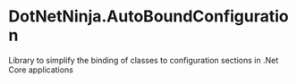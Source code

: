 # DotNetNinja.AutoBoundConfiguration
Library to simplify the binding of classes to configuration sections in .Net Core applications
